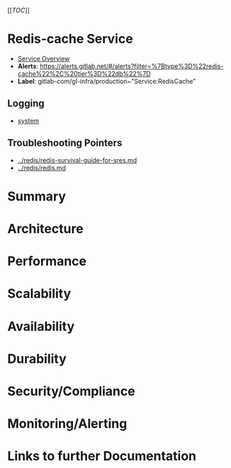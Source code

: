 <!-- MARKER: do not edit this section directly. Edit services/service-catalog.yml then run scripts/generate-docs -->
[[_TOC_]]

#  Redis-cache Service
* [Service Overview](https://dashboards.gitlab.net/d/redis-cache-main/redis-cache-overview)
* **Alerts**: https://alerts.gitlab.net/#/alerts?filter=%7Btype%3D%22redis-cache%22%2C%20tier%3D%22db%22%7D
* **Label**: gitlab-com/gl-infra/production~"Service:RedisCache"

## Logging

* [system](https://log.gprd.gitlab.net/goto/1a4342231de57c0ceabc8f5e0e402909)

## Troubleshooting Pointers

* [../redis/redis-survival-guide-for-sres.md](../redis/redis-survival-guide-for-sres.md)
* [../redis/redis.md](../redis/redis.md)
<!-- END_MARKER -->

# Summary

# Architecture

# Performance

# Scalability

# Availability

# Durability

# Security/Compliance

# Monitoring/Alerting

# Links to further Documentation
